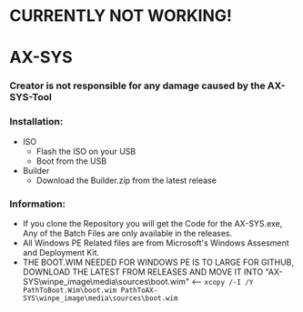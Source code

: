 # CURRENTLY NOT WORKING!

# AX-SYS
### Creator is not responsible for any damage caused by the AX-SYS-Tool

### Installation:
  - ISO
    - Flash the ISO on your USB
    - Boot from the USB
  - Builder
    - Download the Builder.zip from the latest release


### Information:
- If you clone the Repository you will get the Code for the AX-SYS.exe, Any of the Batch Files are only available in the releases.
- All Windows PE Related files are from Microsoft's Windows Assesment and Deployment Kit.
- THE BOOT.WIM NEEDED FOR WINDOWS PE IS TO LARGE FOR GITHUB, DOWNLOAD THE LATEST FROM RELEASES AND MOVE IT INTO "AX-SYS\winpe_image\media\sources\boot.wim" <-- `xcopy /-I /Y PathToBoot.Wim\boot.wim PathToAX-SYS\winpe_image\media\sources\boot.wim`
